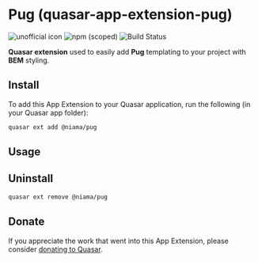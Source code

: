 # Pug (quasar-app-extension-pug)

![unofficial icon](https://img.shields.io/badge/Quasar%201.0-Unofficial%20App%20Extension-blue.svg?style=flat-square)
![npm (scoped)](https://flat.badgen.net/npm/v/@niama/quasar-app-extension-pug)
![Build Status](https://flat.badgen.net/travis/@niama/quasar-app-extension-pug)

**Quasar extension** used to easily add **Pug** templating to your project with **BEM** styling.

## Install

To add this App Extension to your Quasar application, run the following (in your Quasar app folder):

```bash
quasar ext add @niama/pug
```

## Usage

## Uninstall

```bash
quasar ext remove @niama/pug
```

## Donate

If you appreciate the work that went into this App Extension, please consider [donating to Quasar](https://donate.quasar.dev).
